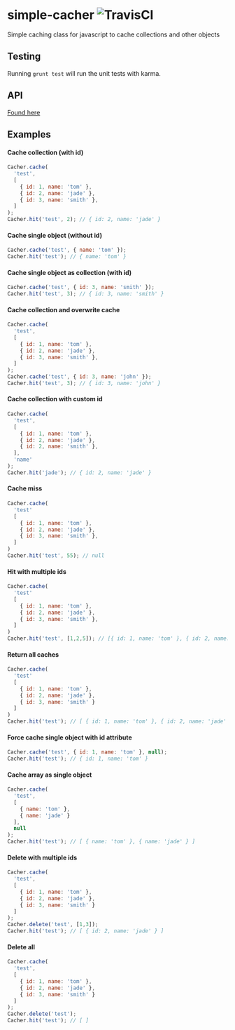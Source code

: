 # simple-cacher ![TravisCI](https://travis-ci.org/deopard/simple-cacher.svg?branch=master)

Simple caching class for javascript to cache collections and other objects


## Testing

Running `grunt test` will run the unit tests with karma.


## API

[Found here](doc/documentation.md)


## Examples

#### Cache collection (with id)

```javascript
Cacher.cache(
  'test',
  [
    { id: 1, name: 'tom' },
    { id: 2, name: 'jade' },
    { id: 3, name: 'smith' },
  ]
);
Cacher.hit('test', 2); // { id: 2, name: 'jade' }
```

#### Cache single object (without id)

```javascript
Cacher.cache('test', { name: 'tom' });
Cacher.hit('test'); // { name: 'tom' }
```


#### Cache single object as collection (with id)

```javascript
Cacher.cache('test', { id: 3, name: 'smith' });
Cacher.hit('test', 3); // { id: 3, name: 'smith' }
```


#### Cache collection and overwrite cache

```javascript
Cacher.cache(
  'test',
  [
    { id: 1, name: 'tom' },
    { id: 2, name: 'jade' },
    { id: 3, name: 'smith' },
  ]
);
Cacher.cache('test', { id: 3, name: 'john' });
Cacher.hit('test', 3); // { id: 3, name: 'john' }
```


#### Cache collection with custom id

```javascript
Cacher.cache(
  'test',
  [
    { id: 1, name: 'tom' },
    { id: 2, name: 'jade' },
    { id: 2, name: 'smith' },
  ],
  'name'
);
Cacher.hit('jade'); // { id: 2, name: 'jade' }
```


#### Cache miss

```javascript
Cacher.cache(
  'test'
  [
    { id: 1, name: 'tom' },
    { id: 2, name: 'jade' },
    { id: 3, name: 'smith' },
  ]
)
Cacher.hit('test', 55); // null
```


#### Hit with multiple ids

```javascript
Cacher.cache(
  'test'
  [
    { id: 1, name: 'tom' },
    { id: 2, name: 'jade' },
    { id: 3, name: 'smith' },
  ]
)
Cacher.hit('test', [1,2,5]); // [{ id: 1, name: 'tom' }, { id: 2, name: 'jade' }]
```


#### Return all caches

```javascript
Cacher.cache(
  'test'
  [
    { id: 1, name: 'tom' },
    { id: 2, name: 'jade' },
    { id: 3, name: 'smith' }
  ]
)
Cacher.hit('test'); // [ { id: 1, name: 'tom' }, { id: 2, name: 'jade' }, { id: 3, name: 'smith' } ]
```

#### Force cache single object with id attribute

```javascript
Cacher.cache('test', { id: 1, name: 'tom' }, null);
Cacher.hit('test'); // { id: 1, name: 'tom' }
```


#### Cache array as single object

```javascript
Cacher.cache(
  'test',
  [
    { name: 'tom' },
    { name: 'jade' }
  ],
  null
);
Cacher.hit('test'); // [ { name: 'tom' }, { name: 'jade' } ]
```

#### Delete with multiple ids

```javascript
Cacher.cache(
  'test',
  [
    { id: 1, name: 'tom' },
    { id: 2, name: 'jade' },
    { id: 3, name: 'smith' }
  ]
);
Cacher.delete('test', [1,3]);
Cacher.hit('test'); // [ { id: 2, name: 'jade' } ]
```


#### Delete all

```javascript
Cacher.cache(
  'test',
  [
    { id: 1, name: 'tom' },
    { id: 2, name: 'jade' },
    { id: 3, name: 'smith' }
  ]
);
Cacher.delete('test');
Cacher.hit('test'); // [ ]
```
